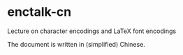 # enctalk-cn
Lecture on character encodings and LaTeX font encodings

The document is written in (simplified) Chinese.

